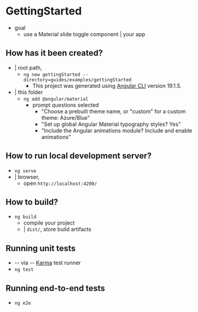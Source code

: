 # GettingStarted

* goal
  * use a Material slide toggle component | your app

## How has it been created?

* | root path,
  * `ng new gettingStarted --directory=guides/examples/gettingStarted`
    * This project was generated using [Angular CLI](https://github.com/angular/angular-cli) version 19.1.5.
* | this folder
  * `ng add @angular/material`
    * prompt questions selected
      * "Choose a prebuilt theme name, or "custom" for a custom theme: Azure/Blue"
      * "Set up global Angular Material typography styles? Yes"
      * "Include the Angular animations module? Include and enable animations"


## How to run local development server?

* `ng serve`
* | browser,
  * open `http://localhost:4200/`

## How to build?

* `ng build`
  * compile your project
  * | `dist/`, store build artifacts

## Running unit tests

* -- via -- [Karma](https://karma-runner.github.io) test runner
* `ng test`

## Running end-to-end tests

* `ng e2e`
